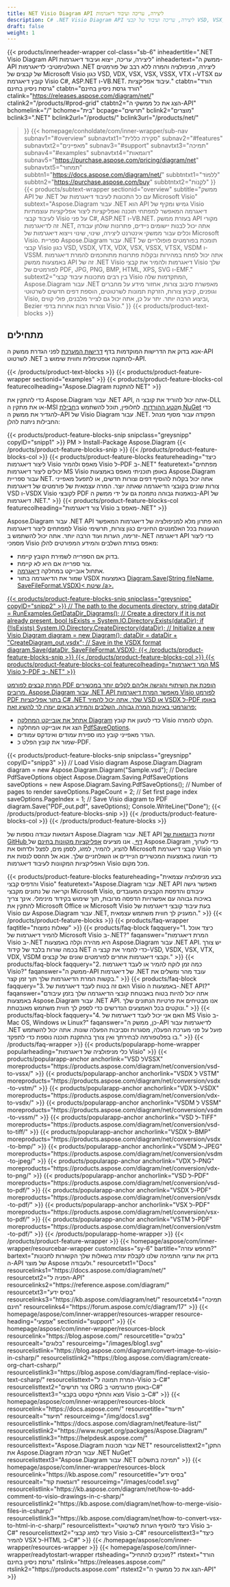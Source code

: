 ```yaml
---
title: NET Visio Diagram API ליצירה, עריכה ועיבוד דיאגרמות
description: C# .NET Visio Diagram API ליצירה, עריכה ועיבוד של קבצי VSD, VSX, VTX, VSDX וקבצי Visio אחרים. המרת דיאגרמות לפורמטים של PDF, PNG ו-HTML.
draft: false
weight: 1
---
```

{{< products/innerheader-wrapper col-class="sb-6"
  inheadertitle=".NET Visio Diagram API ליצירה, עריכה, ייצוא ועיבוד דיאגרמות"
  inheadertext="ממשק ה-API האולטימטיבי לדיאגרמות .NET ליצירה, מניפולציה והמרה ללא רבב של פורמטים של קבצים של Microsoft Visio כגון VSD, VDX, VSX, VSX, VSSX, VTX ו-VTSX עם קובץ דיאגרמת Visio C#, ASP.NET ו-VB.NET. עיבוד אפליקציות."
  ctabtn="הורד גרסת ניסיון בחינם"
  ctabtn="הורד גרסת ניסיון בחינם"
  ctalink="https://releases.aspose.com/diagram/net/"
  ctalink2="/products/#prod-grid"
  ctabtn2="הצג את כל ממשקי ה-API"
  bchomelink="/"
  bchome="בית"
  bcpage="תרשים"
  bclink2="מוצרים"
  bclink3=".NET"
  bclink2url="/products/"
  bclink3url="/products/net/"
  >}}
{{< homepage/conholdate/com/inner-wrapper/sub-nav 
subnav1="#overview"
subnavtxt1="סקירה כללית" 
subnav2="#features"
subnavtxt2="מאפיינים" 
subnav3="#support"
subnavtxt3="תמיכה" 
subnav4="#examples"
subnavtxt4="דוגמאות" 
subnav5="https://purchase.aspose.com/pricing/diagram/net"
subnavtxt5="תמחור" 
subbtn1="https://docs.aspose.com/diagram/net/"
subbtntxt1="לִלמוֹד"
subbtn2="https://purchase.aspose.com/buy"
subbtntxt2="לִקְנוֹת"
>}}
   {{< products/subtext-wrapper
   sectionid="overview"
   subtitle="ממשק API של .NET עם כל התכונות לעיבוד דיאגרמות של Microsoft Visio"
   subtext="Aspose.Diagram עבור .NET הוא API גמיש ומקיף של Visio דיאגרמה המאפשר למפתחי תוכנה ואפליקציות ליצור אפליקציות עוצמתיות לעיבוד קבצי Visio על פני C#, ASP.NET ו-VB.NET. בעזרת ממשק API מקורי זה לדיאגרמות .NET, אתה יכול לבנות יישומים ניידים, פתרונות שולחן עבודה וכלים עבור ממשקי אינטרנט ליצירה, שינוי, שינוי וייצוא דיאגרמות של Microsoft Visio. ספריית Aspose.Diagram עבור .NET תומכת בפורמטים פופולריים של קבצי Visio כגון VSD, VSDX, VTX, VDX, VSX, VSSX, VTSX, VSDM ו- VSSM. אתה יכול לפתח במהירות ובקלות פתרונות מתוחכמים להמרת דיאגרמות באמצעות ממשק API זה של .NET Visio דיאגרמות ולהמיר את קבצי Visio שלך לפורמטים של PDF, JPG, PNG, BMP, HTML, XPS, SVG ו-EMF."
   subtext2="בין רבים מתכונות עיבוד קבצי Visio המתקדמות שלה, Aspose.Diagram עבור .NET מאפשרת סיבוב צורות, אחזור מידע על מחברים וגופנים, קיבוץ צורות, הזרקת תמונות לשרטוטים, הוספת דפים חדשים לשרטוטי Visio, וביצוע הרבה יותר. יתר על כן, אתה יכול גם לצייר מלבנים, פולי קווים, Bezier וצורות רבות אחרות בדפי Visio."
   >}} 
   {{< products/product-text-blocks >}}
   <h2>מתחילים</h2>
   <p>אנא בדוק את הדרישות המוקדמות בדף <a href="https://docs.aspose.com/diagram/net/system-requirements/">דרישות המערכת</a> לפני הגדרת ממשק ה-API לשרטוט .NET להתקנה אופטימלית וחווית שימוש ב-API.</p>
   {{< /products/product-text-blocks >}}
{{< products/product-feature-wrapper
sectionid="examples"
>}}
{{< products/product-feature-blocks-col
featurecolheading="Aspose.Diagram להתקנת NET"
>}}
<p>כדי להתקין את Aspose.Diagram עבור .NET API, אתה יכול להוריד את קובצי ה-DLL או את מתקין ה-MSI מ<a href="https://releases.aspose.com/diagram/net/">קטע ההורדות</a>. לחלופין, תוכל להשתמש ב<a href="https://www.nuget.org/packages/Aspose.Diagram/">חבילת NuGet</a> כדי להגדיר את ממשק ה-API של Visio Diagram עבור .NET. הפקודה עבור מסוף מנהל החבילות ניתנת להלן:</p>
{{< products/product-feature-blocks-snip
snipclass="greysnipp"
copyID="snipp1"
>}}
PM > Install-Package Aspose.Diagram 
{{< /products/product-feature-blocks-snip >}}
{{< /products/product-feature-blocks-col >}}
{{< products/product-feature-blocks
featureheading="כיצד ליצור דיאגרמות Visio מאפס ולהמיר Visio ל-PDF ב-.NET"
featuretext="מפתחים יכולים ליצור דיאגרמות MS Visio באופן תוכניתי מאפס באמצעות Aspose.Diagram עבור ספריית NET. אתה יכול בקלות להוסיף דפים וצורות חדשים, או לתפעל מאפייני צורות שונים בקובצי הדיאגרמה שאתה יוצר. המרה עצמאית של פורמטים של דיאגרמות VSD ו-VSDX Visio לקובצי PDF בנאמנות גבוהה נתמכת גם על ידי ממשק ה-API של דיאגרמות .NET."
>}}
{{< products/product-feature-blocks-col
featurecolheading="צור דיאגרמות Visio מאפס ב-.NET"
>}}
<p>Aspose.Diagram עבור .NET API הוא פתרון מלא למניפולציה של דיאגרמות המאפשר למפתחים ליצור דיאגרמות Visio הטעונות בכל האלמנטים החיוניים כגון צורות, תרשימי זרימה, הערות ועוד הרבה יותר. אתה יכול להשתמש ב-.NET דיאגרמה API כדי ליצור מסמכי Visio מאפס בעזרת השלבים והמידע המפורטים להלן:</p>
<ul>
   <li>בדוק אם הספרייה לשמירת הקובץ קיימת.</li>
   <li>צור ספרייה אם היא לא קיימת.</li>
   <li>אתחול אובייקט במחלקה <a href="https://reference.aspose.com/diagram/net/aspose.diagram/diagram">דיאגרמה</a>.</li>
   <li>שמור את הדיאגרמה בתור VSDX באמצעות <a href="https://reference.aspose.com/diagram/net/aspose.diagram.diagram/save/methods/2">Diagram.Save(String fileName, SaveFileFormat.VSDX)< שיטת /a>.</li>
</ul>
{{< products/product-feature-blocks-snip
snipclass="greysnipp"
copyID="snipp2"
>}}
// The path to the documents directory.
string dataDir = RunExamples.GetDataDir_Diagrams();
// Create a directory if it is not already present.
bool IsExists = System.IO.Directory.Exists(dataDir);
if (!IsExists)
    System.IO.Directory.CreateDirectory(dataDir);
// Initialize a new Visio
Diagram diagram = new Diagram();
dataDir = dataDir + "CreateDiagram_out.vsdx";
// Save in the VSDX format
diagram.Save(dataDir, SaveFileFormat.VSDX);
{{< /products/product-feature-blocks-snip >}}
{{< /products/product-feature-blocks-col >}}
{{< products/product-feature-blocks-col
featurecolheading="המר דיאגרמות MS Visio ל-PDF ב-.NET"
>}}
<p>המרת קבצים לפורמט PDF הופכת את השיתוף והגישה אליהם לקלים יותר במכשירים מרובים. Aspose.Diagram עבור .NET API מאפשר המרת דיאגרמות Visio לפורמט PDF בתוך אפליקציות C# .NET שלך. אתה יכול להמיר VSD או VSDX ל-PDF באופן פרוגרמטי באיכות המרה גבוהה. השלבים והמידע הבאים יעזרו לך להשיג זאת:</p>
<ul>
   <li>אתחל את אובייקט המחלקה <a href="https://apireference.aspose.com/diagram/net/aspose.diagram">Diagram</a> כדי לטעון את קובץ Visio הקלט להמרה.</li>
   <li>הצג את אובייקט המחלקה <a href="https://reference.aspose.com/diagram/net/aspose.diagram.saving/pdfsaveoptions/">PdfSaveOptions</a>.</li>
   <li>הגדר מאפייני קובץ כמו ספירת עמודים ואינדקס עמודים.</li>
   <li>שמור את קובץ הפלט כ-PDF.</li>
</ul>
{{< products/product-feature-blocks-snip
snipclass="greysnipp"
copyID="snipp3"
>}}
// Load Visio diagram
Aspose.Diagram.Diagram diagram = new Aspose.Diagram.Diagram("Sample.vsd");
// Declare PdfSaveOptions object
Aspose.Diagram.Saving.PdfSaveOptions saveOptions = new Aspose.Diagram.Saving.PdfSaveOptions();
// Number of pages to render
saveOptions.PageCount = 2;
// Set first page index
saveOptions.PageIndex = 1;
// Save Visio diagram to PDF
diagram.Save("PDF_out.pdf", saveOptions);
Console.WriteLine("Done");
{{< /products/product-feature-blocks-snip >}}
{{< /products/product-feature-blocks-col >}}
{{< /products/product-feature-blocks >}}
   <p class="col-lg-12">דוגמאות עבודה נוספות של Aspose.Diagram עבור .NET API זמינות ב<a href="https://github.com/aspose-diagram/Aspose.Diagram-for-.NET/tree/master/Examples">דוגמאות של GitHub דף </a>. אנו מציעים <a href="https://products.aspose.app/diagram/family/">אפליקציות מקוונות בחינם</a> של Aspose.Diagram כדי לערוך, להציג, להמיר, למזג, לסמן מים, לפצל ולדחוס את Microsoft קובצי דיאגרמת Visio תוך כדי תנועה באמצעות המכשירים הניידים או השולחניים שלך. אנא אל תהסס לנסות את האפליקציות המקוונות לעיבוד דיאגרמות Visio מכל מקום.</p>
{{< products/product-feature-blocks
featureheading="בצע מניפולציה עצמאית והדפיס קבצי Visio"
featuretext="Aspose.Diagram עבור .NET API מאפשר גישה וקריאה של נתונים מקבצי Microsoft Visio, עיבודם והדפסת הקבצים המעובדים באיכות גבוהה עם אפשרויות הדפסה מרובות, תוך שימוש בקידוד מינימלי. אינך צריך להתקין את Microsoft Office או Microsoft Visio בעת עיבוד קובצי דיאגרמות של Visio עם Aspose.Diagram עבור .NET, המעניק לך חווית משתמש עצמאית."
>}}
   {{< /products/product-feature-blocks >}}
   {{< products/faq-wrapper
   faqtitle="שאלות נפוצות"
   >}}
   {{< products/faq-block
   faqquery="1. כיצד אוכל להמיר דיאגרמות של Microsoft Visio ב-.NET?"
   faqanswer="המרת דיאגרמות Visio ב-.NET היא מהירה וקלה באמצעות Aspose.Diagram עבור .NET API. יש צורך בכמה שורות בלבד של קידוד NET כדי להמיר את קבצי ה-VSD, VSDX, VSX, VTX, VDX, VSDM וקבצי דיאגרמות אחרים לפורמטים שונים של קבצים."
   >}}
   {{< products/faq-block
   faqquery="2. כמה זמן לוקח להמיר או לעבד דיאגרמות Visio?"
   faqanswer="ממשק ה-API של דיאגרמות .NET עובד מהר ומשלים את בקשות המרת הדיאגרמות שלך תוך זמן קצר."
   >}}
   {{< products/faq-block
   faqquery="3. האם זה בטוח לעבד דיאגרמות של Visio באמצעות ה-.NET API?"
   faqanswer="אתה יכול להיות בטוח באבטחת קובצי הדיאגרמה שלך בזמן עיבודם באמצעות Aspose.Diagram עבור .NET API. אנו מבטיחים את פרטיות הנתונים שלך ונוקטים בכל האמצעים הנדרשים כדי לספק לך חווית משתמש מאובטחת."
   >}}
   {{< products/faq-block
   faqquery="4. האם אני יכול לעבד דיאגרמות של MS Visio ב-Mac OS, Windows או Linux?"
   faqanswer="כן, ממשק ה-API לדיאגרמות עבור .NET פועל על פני מערכת הפעלה, מסגרות וסביבות הפעלה שונות. אתה יכול להשתמש בו בפלטפורמה לבחירתך ואין צורך בהתקנת תוכנה נוספת כדי לתפקד."
   >}}
   {{< /products/faq-wrapper >}}
   {{< products/popularapp-home-wrapper
   popularheading="כלי מניפולציה של דיאגרמות Visio"
>}}
   {{< products/popularapp-anchor
anchorlink="VSD לVSSX"
 moreproducts="https://products.aspose.com/diagram/net/conversion/vsd-to-vssx/"
>}} 
   {{< products/popularapp-anchor
anchorlink="VSDX ל VSTM"
 moreproducts="https://products.aspose.com/diagram/net/conversion/vsdx-to-vstm/"
>}} 
   {{< products/popularapp-anchor
anchorlink="VDX ל-VSDX"
 moreproducts="https://products.aspose.com/diagram/net/conversion/vdx-to-vsdx/"
>}} 
   {{< products/popularapp-anchor
anchorlink="VSDM ל VSSM"
 moreproducts="https://products.aspose.com/diagram/net/conversion/vsdm-to-vssm/"
>}} 
   {{< products/popularapp-anchor
anchorlink="VSD ל-TIFF"
 moreproducts="https://products.aspose.com/diagram/net/conversion/vsd-to-tiff/"
>}} 
   {{< products/popularapp-anchor
anchorlink="VSDX ל-BMP"
 moreproducts="https://products.aspose.com/diagram/net/conversion/vsdx-to-bmp/"
>}} 
   {{< products/popularapp-anchor
anchorlink="VSDM ל-JPEG"
 moreproducts="https://products.aspose.com/diagram/net/conversion/vsdm-to-jpeg/"
>}} 
   {{< products/popularapp-anchor
anchorlink="VDX ל-PNG"
 moreproducts="https://products.aspose.com/diagram/net/conversion/vdx-to-png/"
>}} 
   {{< products/popularapp-anchor
anchorlink="VSD ל-PDF"
 moreproducts="https://products.aspose.com/diagram/net/conversion/vsd-to-pdf/"
>}} 
   {{< products/popularapp-anchor
anchorlink="VSDX ל-PDF"
 moreproducts="https://products.aspose.com/diagram/net/conversion/vsdx-to-pdf/"
>}} 
   {{< products/popularapp-anchor
anchorlink="VSX ל-PDF"
 moreproducts="https://products.aspose.com/diagram/net/conversion/vsx-to-pdf/"
>}}  
   {{< products/popularapp-anchor
anchorlink="VSTM ל-PDF"
 moreproducts="https://products.aspose.com/diagram/net/conversion/vstm-to-pdf/"
>}}
   {{< /products/popularapp-home-wrapper >}}
   {{< /products/product-feature-wrapper >}}
{{< homepage/aspose/com/inner-wrapper/resourcebar-wrapper
customclass="sy-6"
bartitle="מחפש עזרה?"
bartext="בדוק את ערוצי התמיכה שלנו לקבלת עזרה בשאלות שלך הקשורות לתכונות ה-API של מוצר Aspose ולעבודה."
resourcetxt1="Docs"
resourcelinks1="https://docs.aspose.com/diagram/net/"
resourcetxt2="הפניה ל-API"
resourcelinks2="https://reference.aspose.com/diagram/" 
resourcetxt3="בסיס ידע"
resourcelinks3="https://kb.aspose.com/diagram/net/"
resourcetxt4="תמיכה חינם"
resourcelinks4="https://forum.aspose.com/c/diagram/17"
>}}
{{< homepage/aspose/com/inner-wrapper/resources-wrapper
resource-heading="אֶמְצָעִי"
sectionid="support"
>}}
{{< homepage/aspose/com/inner-wrapper/resources-block
resourcelink="https://blog.aspose.com/"
resourcetitle="בלוגים"
resourcealt="בלוגים"
resourceimg="/images/blog1.svg"
resourcelistlink="https://blog.aspose.com/diagram/convert-image-to-visio-in-csharp/"
resourcelistlink2="https://blog.aspose.com/diagram/create-org-chart-csharp/"
resourcelistlink3="https://blog.aspose.com/diagram/find-replace-visio-text-csharp/"
resourcelisttext="המרת תמונה ל-Visio ב-C#"
resourcelisttext2="צור תרשים ORG באופן פרוגרמטי ב-C#"
resourcelisttext3="מצא והחלף טקסט בקבצי Visio ב-C#"
>}}
{{< homepage/aspose/com/inner-wrapper/resources-block
resourcelink="https://docs.aspose.com/"
resourcetitle="תיעוד"
resourcealt="תיעוד"
resourceimg="/img/docs1.svg"
resourcelistlink="https://docs.aspose.com/diagram/net/feature-list/"
resourcelistlink2="https://www.nuget.org/packages/Aspose.Diagram/"
resourcelistlink3="https://helpdesk.aspose.com/"
resourcelisttext="Aspose.Diagram עבור תכונות NET"
resourcelisttext2="התקן את Aspose.Diagram עבור חבילת .NET NuGet"
resourcelisttext3="Aspose.Diagram עבור .NET תמיכה בתשלום"
>}}
{{< homepage/aspose/com/inner-wrapper/resources-block
resourcelink="https://kb.aspose.com/"
resourcetitle="בסיס ידע"
resourcealt="דוגמאות קוד"
resourceimg="/images/code1.svg"
resourcelistlink="https://kb.aspose.com/diagram/net/how-to-add-comment-to-visio-drawings-in-c-sharp/"
resourcelistlink2="https://kb.aspose.com/diagram/net/how-to-merge-visio-files-in-csharp/"
resourcelistlink3="https://kb.aspose.com/diagram/net/how-to-convert-vsx-to-html-in-c-sharp/"
resourcelisttext="כיצד להוסיף הערות לשרטוטי Visio ב-C#"
resourcelisttext2="כיצד למזג קבצי Visio ב-C#"
resourcelisttext3="כיצד להמיר VSX ל-HTML ב-C#"
>}}
{{< /homepage/aspose/com/inner-wrapper/resources-wrapper >}}
{{< homepage/aspose/com/inner-wrapper/readytostart-wrapper
rtsheading="מוכנים להתחיל?"
rtstext="הורד גרסת ניסיון בחינם"
rtslink="https://releases.aspose.com/"
rtslink2="https://products.aspose.com"
rtstext2="הצג את כל ממשקי ה-API"
>}}
